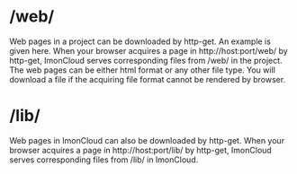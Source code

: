 # /web/

Web pages in a project can be downloaded by http-get.
An example is given here.
When your browser acquires a page in http://host:port/web/ by http-get, ImonCloud serves corresponding files from /web/ in the project.
The web pages can be either html format or any other file type. You will download a file if the acquiring file format cannot be rendered by browser. 

# /lib/

Web pages in ImonCloud can also be downloaded by http-get.
When your browser acquires a page in http://host:port/lib/ by http-get, ImonCloud serves corresponding files from /lib/ in ImonCloud. 


